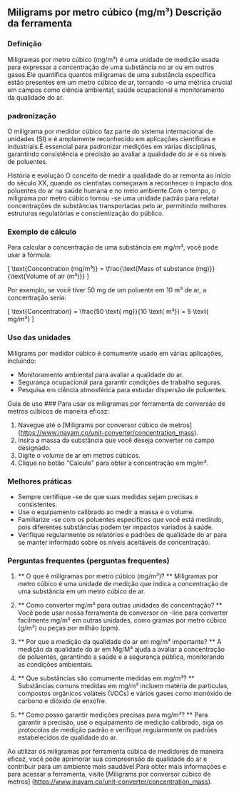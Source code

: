 ## Miligrams por metro cúbico (mg/m³) Descrição da ferramenta

### Definição
Miligramas por metro cúbico (mg/m³) é uma unidade de medição usada para expressar a concentração de uma substância no ar ou em outros gases.Ele quantifica quantos miligramas de uma substância específica estão presentes em um metro cúbico de ar, tornando -o uma métrica crucial em campos como ciência ambiental, saúde ocupacional e monitoramento da qualidade do ar.

### padronização
O miligrama por medidor cúbico faz parte do sistema internacional de unidades (SI) e é amplamente reconhecido em aplicações científicas e industriais.É essencial para padronizar medições em várias disciplinas, garantindo consistência e precisão ao avaliar a qualidade do ar e os níveis de poluentes.

História e evolução
O conceito de medir a qualidade do ar remonta ao início do século XX, quando os cientistas começaram a reconhecer o impacto dos poluentes do ar na saúde humana e no meio ambiente.Com o tempo, o miligrama por metro cúbico tornou -se uma unidade padrão para relatar concentrações de substâncias transportadas pelo ar, permitindo melhores estruturas regulatórias e conscientização do público.

### Exemplo de cálculo
Para calcular a concentração de uma substância em mg/m³, você pode usar a fórmula:

\[ \text{Concentration (mg/m³)} = \frac{\text{Mass of substance (mg)}}{\text{Volume of air (m³)}} \]

Por exemplo, se você tiver 50 mg de um poluente em 10 m³ de ar, a concentração seria:

\[ \text{Concentration} = \frac{50 \text{ mg}}{10 \text{ m³}} = 5 \text{ mg/m³} \]

### Uso das unidades
Miligrams por medidor cúbico é comumente usado em várias aplicações, incluindo:
- Monitoramento ambiental para avaliar a qualidade do ar.
- Segurança ocupacional para garantir condições de trabalho seguras.
- Pesquisa em ciência atmosférica para estudar dispersão de poluentes.

Guia de uso ###
Para usar os miligramas por ferramenta de conversão de metros cúbicos de maneira eficaz:
1. Navegue até o [Miligrams por conversor cúbico de metros] (https://www.inayam.co/unit-converter/concentration_mass).
2. Insira a massa da substância que você deseja converter no campo designado.
3. Digite o volume de ar em metros cúbicos.
4. Clique no botão "Calcule" para obter a concentração em mg/m³.

### Melhores práticas
- Sempre certifique -se de que suas medidas sejam precisas e consistentes.
- Use o equipamento calibrado ao medir a massa e o volume.
- Familiarize -se com os poluentes específicos que você está medindo, pois diferentes substâncias podem ter impactos variados à saúde.
- Verifique regularmente os relatórios e padrões de qualidade do ar para se manter informado sobre os níveis aceitáveis ​​de concentração.

### Perguntas frequentes (perguntas frequentes)

1. ** O que é miligramas por metro cúbico (mg/m³)? **
Miligramas por metro cúbico é uma unidade de medição que indica a concentração de uma substância em um metro cúbico de ar.

2. ** Como converter mg/m³ para outras unidades de concentração? **
Você pode usar nossa ferramenta de conversor on -line para converter facilmente mg/m³ em outras unidades, como gramas por metro cúbico (g/m³) ou peças por milhão (ppm).

3. ** Por que a medição da qualidade do ar em mg/m³ importante? **
A medição da qualidade do ar em Mg/M³ ajuda a avaliar a concentração de poluentes, garantindo a saúde e a segurança pública, monitorando as condições ambientais.

4. ** Que substâncias são comumente medidas em mg/m³? **
Substâncias comuns medidas em mg/m³ incluem matéria de partículas, compostos orgânicos voláteis (VOCs) e vários gases como monóxido de carbono e dióxido de enxofre.

5. ** Como posso garantir medições precisas para mg/m³? **
Para garantir a precisão, use o equipamento de medição calibrado, siga os protocolos de medição padrão e verifique regularmente os padrões estabelecidos de qualidade do ar.

Ao utilizar os miligramas por ferramenta cúbica de medidores de maneira eficaz, você pode aprimorar sua compreensão da qualidade do ar e contribuir para um ambiente mais saudável.Para obter mais informações e para acessar a ferramenta, visite [Miligrams por conversor cúbico de metros] (https://www.inayam.co/unit-converter/concentration_mass).